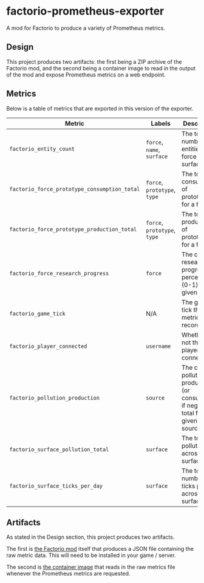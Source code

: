 # factorio-prometheus-exporter

A mod for Factorio to produce a variety of Prometheus metrics.

## Design

This project produces two artifacts: the first being a ZIP archive of the
Factorio mod, and the second being a container image to read in the output of
the mod and expose Prometheus metrics on a web endpoint.

## Metrics

Below is a table of metrics that are exported in this version of the exporter.

| Metric                                       | Labels                       | Description                                                                             |
| -------------------------------------------- | ---------------------------- | --------------------------------------------------------------------------------------- |
| `factorio_entity_count`                      | `force`, `name`, `surface`   | The total number of entities for a force on a surface.                                  |
| `factorio_force_prototype_consumption_total` | `force`, `prototype`, `type` | The total consumption of prototypes for a force.                                        |
| `factorio_force_prototype_production_total`  | `force`, `prototype`, `type` | The total production of prototypes for a force.                                         |
| `factorio_force_research_progress`           | `force`                      | The current research progress percentage (0-1) for a given force.                       |
| `factorio_game_tick`                         | N/A                          | The game tick the metrics were recorded at.                                             |
| `factorio_player_connected`                  | `username`                   | Whether or not the player is connected.                                                 |
| `factorio_pollution_production`              | `source`                     | The current pollution production (or consumption if negative) total for a given source. |
| `factorio_surface_pollution_total`           | `surface`                    | The total pollution across the surface.                                                 |
| `factorio_surface_ticks_per_day`             | `surface`                    | The total number of ticks per day across the surface.                                   |

## Artifacts

As stated in the Design section, this project produces two artifacts.

The first is [the Factorio mod](https://mods.factorio.com/mod/factorio-prometheus-exporter)
itself that produces a JSON file containing the raw metric data. This will need
to be installed in your game / server.

The second is [the container image](https://github.com/celestialorb/factorio-prometheus-exporter/pkgs/container/factorio-prometheus-exporter)
that reads in the raw metrics file whenever the Prometheus metrics are
requested.
